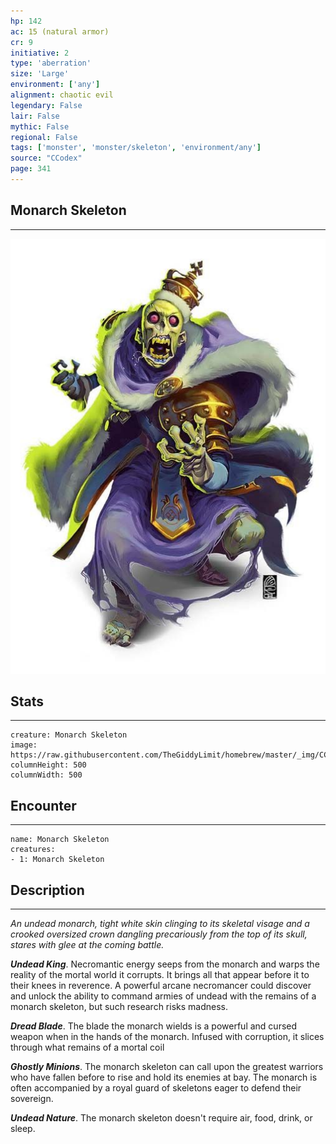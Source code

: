 ```yaml
---
hp: 142
ac: 15 (natural armor)
cr: 9
initiative: 2
type: 'aberration'    
size: 'Large'
environment: ['any']
alignment: chaotic evil
legendary: False
lair: False
mythic: False
regional: False
tags: ['monster', 'monster/skeleton', 'environment/any']
source: "CCodex"
page: 341
---
```


## Monarch Skeleton
---

![|600](https://raw.githubusercontent.com/TheGiddyLimit/homebrew/master/_img/CCodex/Monarchskeleton.jpg)

## Stats
---

```statblock
creature: Monarch Skeleton
image: https://raw.githubusercontent.com/TheGiddyLimit/homebrew/master/_img/CCodex/monarchskeleton_token.png
columnHeight: 500
columnWidth: 500
```

## Encounter
---

```encounter-table
name: Monarch Skeleton
creatures:
- 1: Monarch Skeleton
```

## Description
---
_An undead monarch, tight white skin clinging to its skeletal visage and a crooked oversized crown dangling precariously from the top of its skull, stares with glee at the coming battle._

**_Undead King_**. Necromantic energy seeps from the monarch and warps the reality of the mortal world it corrupts. It brings all that appear before it to their knees in reverence. A powerful arcane necromancer could discover and unlock the ability to command armies of undead with the remains of a monarch skeleton, but such research risks madness.

**_Dread Blade_**. The blade the monarch wields is a powerful and cursed weapon when in the hands of the monarch. Infused with corruption, it slices through what remains of a mortal coil

**_Ghostly Minions_**. The monarch skeleton can call upon the greatest warriors who have fallen before to rise and hold its enemies at bay. The monarch is often accompanied by a royal guard of skeletons eager to defend their sovereign.

**_Undead Nature_**. The monarch skeleton doesn't require air, food, drink, or sleep.






